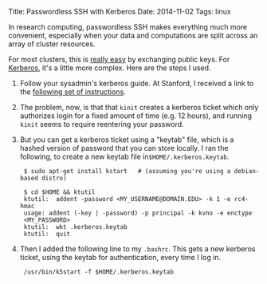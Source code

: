 Title: Passwordless SSH with Kerberos
Date: 2014-11-02
Tags: linux

In research computing, passwordless SSH makes everything much more convenient,
especially when your data and computations are split across an array of cluster
resources.

For most clusters, this is [really easy](http://www.linuxproblem.org/art_9.html)
by exchanging public keys. For [Kerberos](http://en.wikipedia.org/wiki/Kerberos_(protocol)),
it's a little more complex. Here are the steps I used.

1. Follow your sysadmin's kerberos guide. At Stanford, I received a link to the
   [following set of instructions](http://sherlock.stanford.edu/mediawiki/index.php/SetupKerberos).
2. The problem, now, is that that `kinit` creates a kerberos ticket which only
   authorizes login for a fixed amount of time (e.g. 12 hours), and running
   `kinit` seems to require reentering your password.
3. But you can get a kerberos ticket using a "keytab" file, which is a hashed
   version of password that you can store locally. I ran the following, to
   create a new keytab file in`$HOME/.kerberos.keytab`.
   
        $ sudo apt-get install kstart   # (assuming you're using a debian-based distro)

        $ cd $HOME && ktutil 
        ktutil:  addent -password <MY_USERNAME@DOMAIN.EDU> -k 1 -e rc4-hmac
        usage: addent (-key | -password) -p principal -k kvno -e enctype
        <MY_PASSWORD>
        ktutil:  wkt .kerberos.keytab
        ktutil:  quit

4. Then I added the following line to my `.bashrc`. This gets a new kerberos
   ticket, using the keytab for authentication, every time I log in.

        /usr/bin/k5start -f $HOME/.kerberos.keytab
